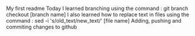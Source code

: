 My first readme
Today I learned branching using the command : git branch checkout [branch name]
I also learned how to replace text in files using the command : sed -i 's/old_text/new_text/' [file name]
Adding, pushing and commiting changes to github
